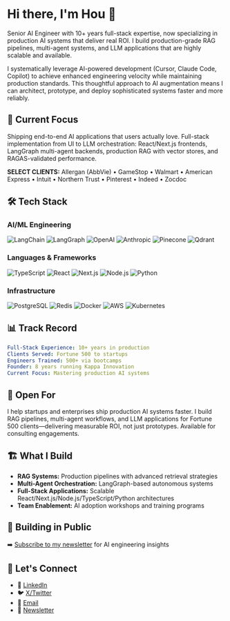 # Hi there, I'm Hou 👋

Senior AI Engineer with 10+ years full-stack expertise, now specializing in production AI systems that deliver real ROI. I build production-grade RAG pipelines, multi-agent systems, and LLM applications that are highly scalable and available.

I systematically leverage AI-powered development (Cursor, Claude Code, Copilot) to achieve enhanced engineering velocity while maintaining production standards.  This thoughtful approach to AI augmentation means I can architect, prototype, and deploy sophisticated systems faster and more reliably.

## 🚀 Current Focus

Shipping end-to-end AI applications that users actually love. Full-stack implementation from UI to LLM orchestration: React/Next.js frontends, LangGraph multi-agent backends, production RAG with vector stores, and RAGAS-validated performance.

**SELECT CLIENTS:** Allergan (AbbVie) • GameStop • Walmart • American Express • Intuit • Northern Trust • Pinterest • Indeed • Zocdoc

## 🛠️ Tech Stack

### AI/ML Engineering
![LangChain](https://img.shields.io/badge/LangChain-121212?style=for-the-badge)
![LangGraph](https://img.shields.io/badge/LangGraph-FF4B4B?style=for-the-badge)
![OpenAI](https://img.shields.io/badge/OpenAI-412991?style=for-the-badge&logo=openai&logoColor=white)
![Anthropic](https://img.shields.io/badge/Anthropic-6B46C1?style=for-the-badge)
![Pinecone](https://img.shields.io/badge/Pinecone-000000?style=for-the-badge)
![Qdrant](https://img.shields.io/badge/Qdrant-24386C?style=for-the-badge)

### Languages & Frameworks
![TypeScript](https://img.shields.io/badge/TypeScript-007ACC?style=for-the-badge&logo=typescript&logoColor=white)
![React](https://img.shields.io/badge/React-20232A?style=for-the-badge&logo=react&logoColor=61DAFB)
![Next.js](https://img.shields.io/badge/Next.js-000000?style=for-the-badge&logo=nextdotjs&logoColor=white)
![Node.js](https://img.shields.io/badge/Node.js-339933?style=for-the-badge&logo=nodedotjs&logoColor=white)
![Python](https://img.shields.io/badge/Python-3776AB?style=for-the-badge&logo=python&logoColor=white)

### Infrastructure
![PostgreSQL](https://img.shields.io/badge/PostgreSQL-316192?style=for-the-badge&logo=postgresql&logoColor=white)
![Redis](https://img.shields.io/badge/Redis-DC382D?style=for-the-badge&logo=redis&logoColor=white)
![Docker](https://img.shields.io/badge/Docker-2496ED?style=for-the-badge&logo=docker&logoColor=white)
![AWS](https://img.shields.io/badge/AWS-232F3E?style=for-the-badge&logo=amazonaws&logoColor=white)
![Kubernetes](https://img.shields.io/badge/Kubernetes-326CE5?style=for-the-badge&logo=kubernetes&logoColor=white)

## 📊 Track Record

```yaml
Full-Stack Experience: 10+ years in production
Clients Served: Fortune 500 to startups  
Engineers Trained: 500+ via bootcamps
Founder: 8 years running Kappa Innovation
Current Focus: Mastering production AI systems
```

## 💼 Open For

I help startups and enterprises ship production AI systems faster. I build RAG pipelines, multi-agent workflows, and LLM applications for Fortune 500 clients—delivering measurable ROI, not just prototypes. Available for consulting engagements.

## 🏗️ What I Build

- **RAG Systems:** Production pipelines with advanced retrieval strategies
- **Multi-Agent Orchestration:** LangGraph-based autonomous systems
- **Full-Stack Applications:** Scalable React/Next.js/Node.js/TypeScript/Python architectures
- **Team Enablement:** AI adoption workshops and training programs

## 📝 Building in Public

➡️ [Subscribe to my newsletter](https://prompt-deploy.beehiiv.com) for AI engineering insights

## 🤝 Let's Connect

- 💼 [LinkedIn](https://linkedin.com/in/houchia)
- 🐦 [X/Twitter](https://x.com/promptdeploy)
- 📧 [Email](mailto:kchia87@gmail.com)
- 📰 [Newsletter](https://prompt-deploy.beehiiv.com)
